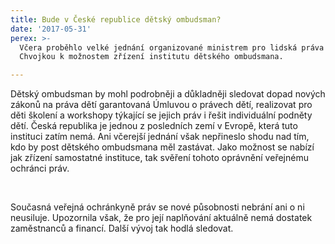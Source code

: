 ```yaml
---
title: Bude v České republice dětský ombudsman?
date: '2017-05-31'
perex: >-
  Včera proběhlo velké jednání organizované ministrem pro lidská práva Janem
  Chvojkou k možnostem zřízení institutu dětského ombudsmana.

---
```



<p class="MsoNormal">Dětský ombudsman by mohl podrobněji a důkladněji sledovat dopad nových zákonů na práva dětí garantovaná Úmluvou o právech dětí, realizovat pro děti školení a workshopy týkající se jejich práv i řešit individuální podněty dětí. Česká republika je jednou z&nbsp;posledních zemí v&nbsp;Evropě, která tuto instituci zatím nemá. Ani včerejší jednání však nepřineslo shodu nad tím, kdo by post dětského ombudsmana měl zastávat. Jako možnost se nabízí jak zřízení samostatné instituce, tak svěření tohoto oprávnění veřejnému ochránci práv. </p><p class="MsoNormal">&nbsp;</p><p class="MsoNormal">Současná veřejná ochránkyně práv se nové působnosti nebrání ani o ni neusiluje. Upozornila však, že pro její naplňování aktuálně nemá dostatek zaměstnanců a financí. Další vývoj tak hodlá sledovat.</p><p class="MsoNormal">&nbsp;</p><p class="MsoNormal">&nbsp;</p>


